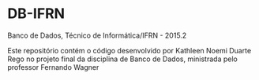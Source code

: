 # DB-IFRN

Banco de Dados, Técnico de Informática/IFRN - 2015.2

Este repositório contém o código desenvolvido por Kathleen Noemi Duarte Rego no projeto final da disciplina de Banco de Dados, ministrada pelo professor Fernando Wagner
